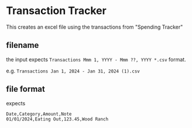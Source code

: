 # Transaction Tracker

This creates an excel file using the transactions from "Spending Tracker"

## filename

the input expects `Transactions Mmm 1, YYYY - Mmm ??, YYYY *.csv` format.

e.g. `Transactions Jan 1, 2024 - Jan 31, 2024 (1).csv`

## file format

expects

```
Date,Category,Amount,Note
01/01/2024,Eating Out,123.45,Wood Ranch
```

